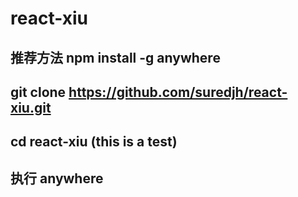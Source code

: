 # react-xiu

## 推荐方法  npm install -g anywhere

## git clone https://github.com/suredjh/react-xiu.git

## cd react-xiu (this is a test)
## 执行 anywhere
